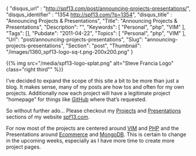 {
	"disqus_url" : "http://spf13.com/post/announcing-projects-presentations/",
	"disqus_identifier" : "1354 http://spf13.com/?p=1354",
	"disqus_title" : "Announcing Projects &#038; Presentations",
	"Title": "Announcing Projects & Presentations",
	"Description": "",
	"Keywords": [
		"Personal",
		"php",
		"VIM"
	],
	"Tags": [],
	"Pubdate": "2011-04-22",
	"Topics": [
		"Personal",
		"php",
		"VIM"
	],
	"Url": "post/announcing-projects-presentations",
	"Slug": "announcing-projects-presentations",
	"Section": "post",
	"Thumbnail": "/images/1360_spf13-logo-sq-t.png-200x200.png"
}

{{% img src="/media/spf13-logo-splat.png" alt="Steve Francia Logo" class="right third"" %}}

I’ve decided to expand the scope of this site a bit to be more than just
a blog. It makes sense, many of my posts are how tos and often for my
own projects. Additionally now each project will have a legitimate
project “homepage” for things like [GitHub](http://github.com/spf13)
where that’s requested.

So without further ado… Please checkout my
[Projects](http://spf13.com/projects "Projects") and
[Presentations](http://spf13.com/presentations "Presentations") sections
of my website [spf13.com](http://spf13.com).

For now most of the projects are centered around
[VIM](http://spf13.com/project/spf13-vim "spf13-vim : A better Vim Distribution")
and [PHP](http://spf13.com/project/piv "PIV : PHP Integration for VIM")
and the Presentations around
[Ecommerce](http://spf13.com/post/mongodb-ecommerce-a-perfect-combination "MongoDB & Ecommerce : A Perfect Combination")
and
[MongoDB](http://spf13.com/post/augmenting-rdbms-with-nosql-for-e-commerce "Augmenting RDBMS with NoSQL for e-commerce").
This is certain to change in the upcoming weeks, especially as I have
more time to create more project pages.
